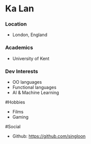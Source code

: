 # Ka Lan

### Location
- London, England

### Academics
- University of Kent

### Dev Interests
- OO languages
- Functional languages
- AI & Machine Learning

#Hobbies
- Films 
- Gaming

#Social
- Github: https://github.com/singloon